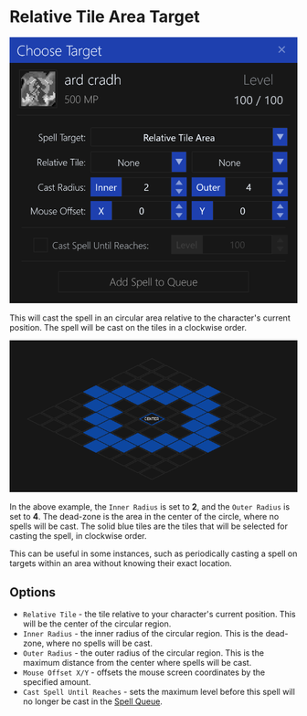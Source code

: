 # Relative Tile Area Target

![image](../screenshots/spell-target-relative-tile-area.png)

This will cast the spell in an circular area relative to the character's current position.
The spell will be cast on the tiles in a clockwise order.

![image](../screenshots/tile-radius-example.png)

In the above example, the `Inner Radius` is set to **2**, and the `Outer Radius` is set to **4**.
The dead-zone is the area in the center of the circle, where no spells will be cast.
The solid blue tiles are the tiles that will be selected for casting the spell, in clockwise order.

This can be useful in some instances, such as periodically casting a spell on targets within an area without knowing their exact location.

## Options

- `Relative Tile` - the tile relative to your character's current position. This will be the center of the circular region.
- `Inner Radius` - the inner radius of the circular region. This is the dead-zone, where no spells will be cast.
- `Outer Radius` - the outer radius of the circular region. This is the maximum distance from the center where spells will be cast.
- `Mouse Offset X/Y` - offsets the mouse screen coordinates by the specified amount.
- `Cast Spell Until Reaches` - sets the maximum level before this spell will no longer be cast in the [Spell Queue](../user-interface/main-window.md#spell-queue).

